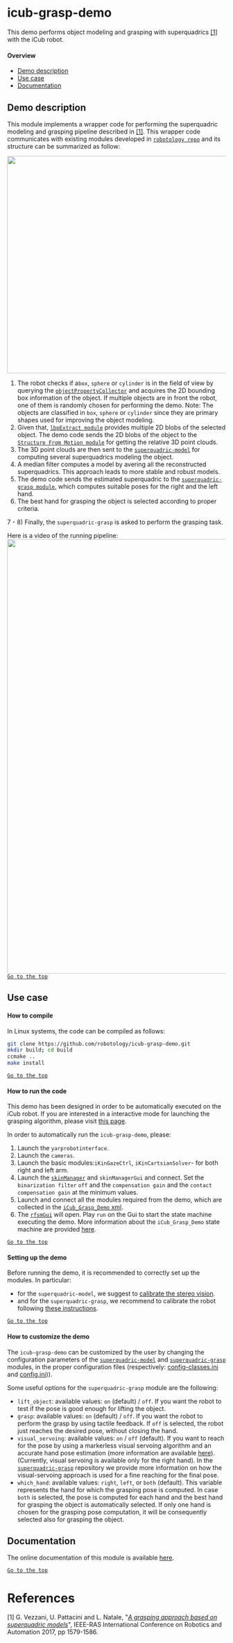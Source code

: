 # icub-grasp-demo

This demo performs object modeling and grasping with superquadrics [[1]](#references) with the iCub robot. 


#### Overview
- [Demo description](#demo-description)
- [Use case](#use-case)
- [Documentation](#documentation)

## Demo description
This module implements a wrapper code for performing the superquadric modeling and grasping pipeline described in [[1]](#references).
This wrapper code communicates with existing modules developed in [`robotology repo`](https://github.com/robotology) and its structure can be summarized as follow:

<img src="https://github.com/robotology/icub-grasp-demo/blob/master/misc/pipeline.png" width=850 height=500> 



1) The robot checks  if a`box`, `sphere` or `cylinder` is in the field of view by querying the [`objectPropertyCollector`](http://wiki.icub.org/brain/group__objectsPropertiesCollector.html) and acquires the 2D bounding box information of the object. If multiple objects are in front the robot, one of them is randomly chosen for performing the demo.
Note: The objects are classified in `box`, `sphere` or `cylinder` since they are primary shapes used for improving the object modeling. 
2) Given that, [`lbpExtract module`](https://github.com/robotology/segmentation) provides multiple 2D blobs of the selected object. The demo code sends the 2D blobs of the object to the [`Structure From Motion module`](https://github.com/robotology/stereo-vision) for getting the relative 3D point clouds.
3) The 3D point clouds are then sent to the [`superquadric-model`](https://github.com/robotology/superquadric-model) for computing several superquadrics modeling the object.
4) A median filter computes a model by avering all the reconstructed superquadrics. This approach leads to more stable and robust models.
5) The demo code sends the estimated superquadric to the [`superquadric-grasp module`](https://github.com/robotology/superquadric-grasp), which computes suitable poses for the right and the left hand.
6) The best hand for grasping the object is selected according to proper criteria.

7 - 8) Finally, the `superquadric-grasp` is asked to perform the grasping task.

Here is a video of the running pipeline:[<img src="https://github.com/robotology/superquadric-grasp/blob/master/misc/new-video-grasp.png" width=1000>](https://www.youtube.com/watch?v=dfYdBQ-mBJQ&feature=youtu.be)[`Go to the top`](#icub-grasp-demo)
## Use case

#### How to compile
In Linux systems, the code can be compiled as follows:

```sh
git clone https://github.com/robotology/icub-grasp-demo.git
mkdir build; cd build
ccmake ..
make install
```


[`Go to the top`](#icub-grasp-demo)

#### How to run the code
This demo has been designed in order to be automatically executed on the iCub robot. If you are interested in a interactive mode for launching the grasping algorithm, please visit [this page](http://github.com/robotology/superquadric-grasp-example).

In order to automatically run the `icub-grasp-demo`, please:

1. Launch the `yarprobotinterface`.
2. Launch the `cameras`.
3. Launch the basic modules:`iKinGazeCtrl`, `iKinCartsianSolver`- for both right and left arm. 
4. Launch the [`skinManager`](https://github.com/robotology/icub-main/tree/master/src/modules/skinManager) and `skinManagerGui` and connect. Set the `binarization filter` `off` and the `compensation gain` and the `contact compensation gain` at the minimum values. 
5. Launch and connect all the modules required from the demo, which are collected in the  [`iCub_Grasp_Demo` xml](https://github.com/robotology/icub-grasp-demo/blob/master/app/script/grasp-demo.xml.template).
6. The [`rfsmGui`](https://github.com/robotology/rfsmTools#testing-the-rfsmgui) will open. Play `run` on the Gui to start  the state machine executing the demo. More information about the `iCub_Grasp_Demo` state machine are provided [here](https://github.com/robotology/icub-grasp-demo/tree/master/app/lua).

[`Go to the top`](#icub-grasp-demo)

#### Setting up the demo
Before running the demo, it is recommended to correctly set up the modules. In particular:
- for the `superquadric-model`, we suggest to [calibrate the stereo vision](https://github.com/robotology/superquadric-model/tree/master/tutorial#calibrate-the-stereo-vision-through-the-sfm-module).
- and for  the `superquadric-grasp`, we recommend to calibrate the robot following [these instructions](https://github.com/robotology/superquadric-grasp/tree/master/tutorial#setting-up-before-running-on-the-robot).

[`Go to the top`](#icub-grasp-demo)

#### How to customize the demo
The `icub-grasp-demo` can be customized by the user by changing the configuration parameters of the [`superquadric-model`](http://robotology.github.io/superquadric-model/doxygen/doc/html/group__superquadric-model.html) and [`superquadric-grasp`](https://robotology.github.io/superquadric-grasp/doxygen/doc/html/group__superquadric-grasp.html) modules, in the proper configuration files (respectively: [config-classes.ini](https://github.com/robotology/superquadric-model/blob/master/app/conf/config-classes.ini) and [config.ini](https://github.com/robotology/superquadric-grasp/blob/master/app/conf/config.ini))).

Some useful options for the `superquadric-grasp` module are the following:
- `lift_object`: available values: `on` (default) / `off`. If you want the robot to test if the pose is good enough for lifting the object.
- `grasp`: available values: `on`  (default) / `off`. If you want the robot to perform the grasp by using tactile feedback. If `off` is selected, the robot just reaches the desired pose, without closing the hand.
- `visual_servoing`: available values: `on` / `off` (default). If you want to reach for the pose by using a markerless visual servoing algorithm and an accurate hand pose estimation (more information are available [here](https://github.com/robotology/visual-tracking-control)). (Currently, visual servoing is available only for the right hand).
In the [`superquadric-grasp`](https://github.com/robotology/superquadric-grasp/tree/master/tutorial#fine-pose-reaching-with-visual-servoing) repository we provide more information on how the visual-servoing approach is used for a fine reaching for the final pose.
- `which_hand`: available values: `right`, `left`, or `both` (default). This variable represents the hand for which the grasping pose is computed. In case `both` is selected, the pose is computed for each hand and the best hand for grasping the object is automatically selected. If only one hand is chosen for the grasping pose computation, it will be consequently selected also for grasping the object.


## Documentation
The online documentation of this module is available [here](http://robotology.github.com/icub-grasp-demo).









[`Go to the top`](#icub-grasp-demo)

# References
[1] G. Vezzani, U. Pattacini and L. Natale, "[_A grasping approach based on superquadric models_](https://doi.org/10.1109/ICRA.2017.7989187)", IEEE-RAS International Conference on Robotics and Automation 2017, pp 1579-1586.
